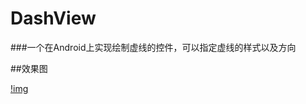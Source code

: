 # DashView

###一个在Android上实现绘制虚线的控件，可以指定虚线的样式以及方向

##效果图

[!img](https://github.com/SmallLee/DashView/blob/master/%E6%B0%B4%E5%B9%B3%E8%99%9A%E7%BA%BF.png)



